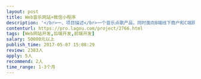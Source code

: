 ```yaml
---                
layout: post       
title: Web音乐网站+微信小程序           
description: '</br>一、项目描述</br>一个音乐点歌产品，同时面向B端线下商户和C端顾客，顾客可以通过微信小程序在场所自助点歌，B端商户版本可以简单参考Lavaradio，这是一个接地气的很有趣的项目，是基于线下场景的音乐变现的模式设计。</br>只需配合完成开发工作</br></br>二、功能需求</br>B端：</br>1、音乐数据库建设（已完成）</br>2、Web端音乐播放器</br>C端小程序：</br>1、歌曲搜索</br>2、轻社交功能</br></br>三、参考产品</br>B端可以参考lavaradio</br>C端暂时没有参考对象</br></br>四、团队要求</br>1、有参考案例，最好有小程序案例或音乐产品案例</br>2、完整的技术团队，含Java后台、Web前端／H5，UI最好也有</br>3、在北京，方便沟通</br>4、诚实可靠！！</br></br>五、合作模式</br>1、纯外包合作</br>2、其它深度合作关系，面谈</br>'     
contenturl: https://pro.lagou.com/project/2766.html      
tags: [Web网站开发,后端开发,前端开发]            
salary: 50000元以上          
publish_time: 2017-05-07 15:08:29         
review: 2383人                   
apply: 5人                   
recommend: 2人                   
time_range: 1-3个月              
---                 
```

